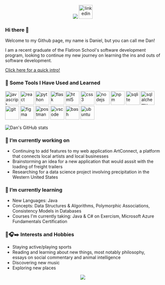 <p align="center">
  <img src="https://capsule-render.vercel.app/api?type=waving&height=300&color=194160&fontColor=42db89&text=Hey%20Everyone!&fontAlign=50&animation=fadeIn&textBg=false&reversal=false&section=header&desc=Welcome%20to%20my%20Github,%20let's%20connect!&fontSize=70&strokeWidth=0&descSize=20&descAlignY=60&fontAlignY=40" />
  <a href="https://www.linkedin.com/in/danieltmorley/">
    <img src="https://cdn.jsdelivr.net/gh/devicons/devicon@latest/icons/linkedin/linkedin-original.svg" alt="linkedin" width="45" height="45"/>
  </a>
</p>

### Hi there 👋
Welcome to my Github page, my name is Daniel, but you can call me Dan!

I am a recent graduate of the Flatiron School's software development program, looking to continue my new journey on learning the ins and outs of software development. 

[Click here for a quick intro!](https://www.loom.com/share/728f496d2b5949669a1cffe8bfd0d88d?sid=815b7e7d-abb2-4153-adb7-509b7c0be954)

### 🚀 Some Tools I Have Used and Learned
<p align="left">
<img src="https://cdn.jsdelivr.net/gh/devicons/devicon/icons/javascript/javascript-original.svg" alt="javascript" width="45" height="45"/>
<img src="https://cdn.jsdelivr.net/gh/devicons/devicon/icons/react/react-original.svg" alt="react" width="45" height="45"/>
<img src="https://cdn.jsdelivr.net/gh/devicons/devicon/icons/python/python-original.svg" alt="python" width="45" height="45"/>
<img src="https://cdn.jsdelivr.net/gh/devicons/devicon/icons/flask/flask-original.svg" alt="flask" width="45" height="45"/>
<img src="https://cdn.jsdelivr.net/gh/devicons/devicon/icons/html5/html5-original.svg" alt="html5" width="45" height="45"/>
<img src="https://cdn.jsdelivr.net/gh/devicons/devicon/icons/css3/css3-original.svg" alt="css3" width="45" height="45"/>
<img src="https://cdn.jsdelivr.net/gh/devicons/devicon@latest/icons/nodejs/nodejs-original-wordmark.svg" alt="nodejs" width="45" height="45"/>
<img src="https://cdn.jsdelivr.net/gh/devicons/devicon@latest/icons/npm/npm-original-wordmark.svg" alt="npm" width="45" height="45"/>
<img src="https://cdn.jsdelivr.net/gh/devicons/devicon/icons/sqlite/sqlite-original.svg" alt="sqlite" width="45" height="45"/>
<img src="https://cdn.jsdelivr.net/gh/devicons/devicon/icons/sqlalchemy/sqlalchemy-original.svg" alt="sqlalchemy" width="45" height="45"/>
<img src="https://cdn.jsdelivr.net/gh/devicons/devicon/icons/git/git-original.svg" alt="git" width="45" height="45"/>
<img src="https://cdn.jsdelivr.net/gh/devicons/devicon@latest/icons/figma/figma-original.svg" alt="figma" width="45" height="45" />
<img src="https://cdn.jsdelivr.net/gh/devicons/devicon@latest/icons/postman/postman-original.svg" alt="postman" width="45" height="45" />
<img src="https://cdn.jsdelivr.net/gh/devicons/devicon/icons/vscode/vscode-original.svg" alt="vscode" width="45" height="45"/>
<img src="https://cdn.jsdelivr.net/gh/devicons/devicon/icons/bash/bash-original.svg" alt="bash" width="45" height="45"/>
<img src="https://cdn.jsdelivr.net/gh/devicons/devicon@latest/icons/ubuntu/ubuntu-original.svg" alt="ubuntu" width="45" height="45" />
</p>

![Dan's GitHub stats](https://github-readme-stats.vercel.app/api?username=morleydan10&show_icons=true&theme=transparent)

### 🔭 I’m currently working on
* Continuing to add features to my web application ArtConnect, a platform that connects local artists and local businesses
* Brainstorming an idea for a new application that would asssit with the loading of freight trailers
* Researching for a data science project involving precipitation in the Western United States

### 🌱 I’m currently learning
* New Languages: Java
* Concepts: Data Structures & Algorithms, Polymorphic Associations, Consistency Models in Databases
* Courses I'm currently taking: Java & C# on Exercism, Microsoft Azure Fundamentals Certification

### 🏀🎧✒️ Interests and Hobbies
* Staying active/playing sports
* Reading and learning about new things, most notably philosophy, essays on social commentary and animal intelligence
* Discovering new music
* Exploring new places

<p align="center">
  <img src="https://capsule-render.vercel.app/api?type=waving&height=200&color=194160&text=Thanks%20for%20visiting!&fontAlign=50&animation=fadeIn&textBg=false&reversal=false&section=footer&fontSize=40&strokeWidth=0&descSize=20&descAlignY=50&fontAlignY=65&fontColor=42db89"/>
</p>

